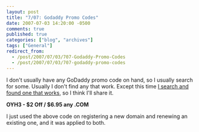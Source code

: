 ```yaml
---
layout: post
title: "7/07: Godaddy Promo Codes"
date: 2007-07-03 14:20:00 -0500
comments: true
published: true
categories: ["blog", "archives"]
tags: ["General"]
redirect_from: 
  - /post/2007/07/03/707-Godaddy-Promo-Codes
  - /post/2007/07/03/707-godaddy-promo-codes
---
```

<!-- more -->
<P>I don't usually have any GoDaddy promo code on hand, so I usually search for some. Usually I don't find any that work. Except this time <A href="http://www.fatwallet.com/t/18/725207">I search and found one that works</A>, so I think I'll share it.</P>
<P><STRONG>OYH3 - $2 Off / $6.95 any .COM</STRONG></P>
<P>I just used the above code on registering a new domain and renewing an existing one, and it was applied to both.</P>
